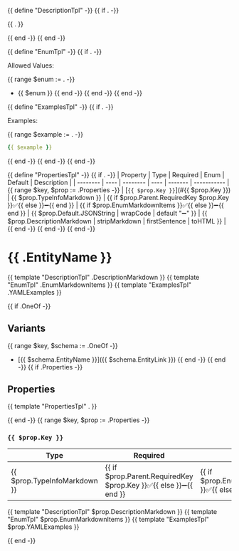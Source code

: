 {{ define "DescriptionTpl" -}}
{{ if . -}}

{{ . }}

{{ end -}}
{{ end -}}

{{ define "EnumTpl" -}}
{{ if . -}}

Allowed Values:

{{ range $enum := . -}}

- {{ $enum }}
{{ end -}}
{{ end -}}
{{ end -}}

{{ define "ExamplesTpl" -}}
{{ if . -}}

Examples:

{{ range $example := . -}}

```yaml
{{ $example }}
```

{{ end -}}
{{ end -}}
{{ end -}}

{{ define "PropertiesTpl" -}}
{{ if . -}}
| Property | Type | Required | Enum | Default | Description |
| -------- | ---- | -------- | ---- | ------- | ----------- |
{{ range $key, $prop := .Properties -}}
| [`{{ $prop.Key }}`](#{{ $prop.Key }}) | {{ $prop.TypeInfoMarkdown }} | {{ if $prop.Parent.RequiredKey $prop.Key }}✅{{ else }}➖{{ end }} | {{ if $prop.EnumMarkdownItems }}✅{{ else }}➖{{ end }} | {{ $prop.Default.JSONString | wrapCode | default "➖" }} | {{ $prop.DescriptionMarkdown | stripMarkdown | firstSentence | toHTML }} |
{{ end -}}
{{ end -}}
{{ end -}}

# {{ .EntityName }}

{{ template "DescriptionTpl" .DescriptionMarkdown }}
{{ template "EnumTpl" .EnumMarkdownItems }}
{{ template "ExamplesTpl" .YAMLExamples }}

{{ if .OneOf -}}

## Variants

{{ range $key, $schema := .OneOf -}}

- [{{ $schema.EntityName }}]({{ $schema.EntityLink }})
{{ end -}}
{{ end -}}
{{ if .Properties -}}

## Properties

{{ template "PropertiesTpl" . }}

{{ end -}}
{{ range $key, $prop := .Properties -}}

### `{{ $prop.Key }}`

| Type | Required | Enum | Default |
| ---- | -------- | ---- | ------- |
| {{ $prop.TypeInfoMarkdown }} | {{ if $prop.Parent.RequiredKey $prop.Key }}✅{{ else }}➖{{ end }} | {{ if $prop.EnumMarkdownItems }}✅{{ else }}➖{{ end }} | {{ $prop.Default.JSONString | wrapCode | default "➖" }} |

{{ template "DescriptionTpl" $prop.DescriptionMarkdown }}
{{ template "EnumTpl" $prop.EnumMarkdownItems }}
{{ template "ExamplesTpl" $prop.YAMLExamples }}

{{ end -}}

